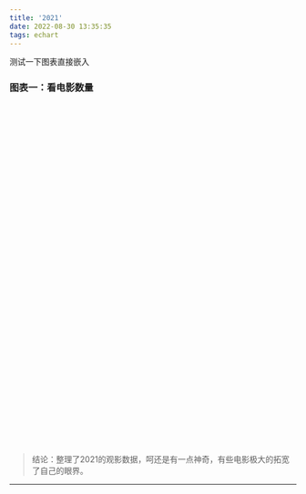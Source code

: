 ```yaml
---
title: '2021'
date: 2022-08-30 13:35:35
tags: echart
---
```


测试一下图表直接嵌入

### 图表一：看电影数量

<div id="test6" style="width: 100%;height: 600px;"></div>

<script type="text/javascript" src="/js/echarts.min.js"></script>
<script type="text/javascript" src="/js/jquery-3.6.1.min"></script>

<script type="text/javascript">
const myChart6 = echarts.init(document.getElementById('test6'));
const colors = ['#FFAE57', '#FF7853', '#EA5151', '#CC3F57', '#9A2555'];
const bgColor = '#2E2733';
const itemStyle = {
  star5: {
    color: colors[0]
  },
  star4: {
    color: colors[1]
  },
  star3: {
    color: colors[2]
  },
  star2: {
    color: colors[3]
  }
};
const data = [
  {
    name: '第一季度',
    itemStyle: {
      color: colors[1]
    },
    children: [
      {
        name: '二月',
        children: [
          {
            name: '5☆',
            children: [
              {
                name: '盗梦空间'
              }
            ]
          }  
         
        ]
      },
 {
        name: '三月',
        children: [
          {
            name: '5☆',
            children: [
              {
                name: '投名状'
              }, {
                name: '绿皮书'
              }, {
                name: '一代宗师'
              },{
                name: '鬼妈妈'
              },{
                name: '饮食男女'
              },{
                name: '利刃出鞘'
              },{
                name: 'EVA 1.1.1'
              },{
                name: 'EVA 2.2.2'
              },{
                name: 'EVA 3.3.3'
              },{
                name: '公主日记'
              },{
                name: '走出非洲'
              },{
                name: '真心为你 旧剧场'
              },{
                name: '傲慢与偏见 2005'
              },{
                name: '呼啸山庄'
              },{
                name: '阿凡达'
              },{
                name: '国王的演讲'
              },{
                name: '肖申克的救赎'
              },

            ]
          },
         
        ]
      },

    ]
  },
  {
    name: '第二季度',
    itemStyle: {
      color: colors[2]
    },
    children: [
      {
        name: '四月',
        children: [
          {
            name: '5☆',
            children: [
              {
                name: '教父1'
              },
              {
                name: '教父2'
              },
              {
                name: '教父3'
              },
              {
                name: '哈尔的移动城堡'
              },
              {
                name: '海上钢琴师'
              },
              {
                name: '麦克白'
              },
              {
                name: '岁月的童话'
              },
              {
                name: '听见涛声'
              },
              {
                name: '麦克白'
              },
              {
                name: '傲慢与偏见 1995'
              },
              {
                name: '小王子'
              },
              {
                name: '黑暗面'
              },
            ]
          }  
        ]
      },{
        name: '五月',
        children: [
          {
            name: '5☆',
            children: [
              {
                name: '斯巴达300勇士'
              },
              {
                name: '拯救大兵瑞恩'
              } 
            ]
          } ,{
            name: '4☆',
            children: [
              {
                name: '千禧之旅'
              } ,
              {
                name: '歌剧魅影 阿拉伯大剧院'
              } 
            ]
          }   
        ]
      },{
        name: '六月',
        children: [
          {
            name: '5☆',
            children: [
              {
                name: '珍珠港'
              },
              {
                name: '黑鹰坠落'
              },{
                name: '起风了'
              },
              {
                name: '埃及艳后'
              },  {
                name: '冒牌上尉'
              },
              {
                name: '黑客帝国'
              },{
                name: '黑客帝国2:重装上阵'
              },
              {
                name: '黑客帝国3:矩阵革命'
              }, 
              {
                name: '水形物语'
              },  {
                name: '月光男孩'
              }
            ]
          } ,{
            name: '4☆',
            children: [
              {
                name: '宇宙时空之旅'
              } 
            ]
          }  
        ]
      }
    ]
  },{
    name: '第三季度',
    itemStyle: {
      color: colors[2]
    },
    children: [
      {
        name: '七月',
        children: [
          {
            name: '5☆',
            children: [
              {
                name: '攻壳机动队'
              },
              {
                name: '霍比特人1:意外之旅'
              },
              {
                name: '霍比特人2'
              },
              {
                name: '霍比特人3:五军之战'
              },
              {
                name: '魔戒1：护戒使者'
              },
              {
                name: '魔戒2：双塔奇兵'
              },
              {
                name: '魔戒3: 国王归来'
              },
              {
                name: '特洛伊'
              }
            ]
          } ,{
            name: '4☆',
            children: [
              {
                name: '李尔王 伊恩戏剧'
              }
            ]
          }  
        ]
      },{
        name: '八月',
        children: [
          {
            name: '5☆',
            children: [
              {
                name: '伽利略传'
              },
              {
                name: '返老还童'
              },
              {
                name: '蝙蝠侠3:黑暗骑士的崛起'
              },
              {
                name: '蝙蝠侠1:侠影之谜'
              }, 
              {
                name: '蝙蝠侠2:黑暗骑士'
              },
              {
                name: '末代皇帝'
              },
              {
                name: '血钻'
              },
              {
                name: '飞行员'
              }, 
              {
                name: '地狱天使'
              }
            ]
          }  
        ]
      },{
        name: '九月',
        children: [
          {
            name: '5☆',
            children: [
              {
                name: '保镖'
              },
              {
                name: 'EVA4.44 终'
              },{
                name: '钱学森'
              },
              {
                name: '焦裕禄 1990'
              },  {
                name: '小妇人'
              },
              {
                name: '达芬奇密码'
              } 
            ]
          } ,{
            name: '3☆',
            children: [
              {
                name: '觉醒年代'
              } 
            ]
          } ,{
            name: '2☆',
            children: [
              {
                name: 'EVA访谈'
              } , {
                name: '艾萨克·牛顿：最后的魔术师'
              } ,
            ]
          }  
        ]
      }
    ]
  },{
    name: '第四季度',
    itemStyle: {
      color: colors[2]
    },
    children: [
      {
        name: '十月',
        children: [
          {
            name: '5☆',
            children: [
              {
                name: '我和我的家乡'
              },
              {
                name: '红河谷'
              },
              {
                name: '逃离德黑兰'
              },
              {
                name: '困在时间里的父亲'
              },
              {
                name: '爱乐之城'
              },
              {
                name: '罗密欧与朱丽叶 2001'
              },
              {
                name: '莎翁情史'
              },
              {
                name: '敦刻尔克'
              },
              {
                name: 'Hello！树先生'
              },
              {
                name: '至暗时刻'
              },
              {
                name: '哈姆雷特 1948'
              } 
            ]
          }  
        ]
      },{
        name: '十一月',
        children: [
          {
            name: '5☆',
            children: [
              {
                name: '飞越过疯人院'
              },
              {
                name: '雨人'
              } ,
              {
                name: '低俗小说'
              },
              {
                name: '勇敢的心'
              } ,
              {
                name: '英国病人'
              },
              {
                name: '天书奇谭'
              } ,
              {
                name: '悲惨世界 2013'
              },
              {
                name: '父辈的旗帜'
              } ,
              {
                name: '硫磺岛的来信'
              }  
            ]
          } ,{
            name: '3☆',
            children: [
              {
                name: '天道'
              }  
            ]
          }   
        ]
      },{
        name: '十二月',
        children: [
          {
            name: '5☆',
            children: [
              {
                name: '风语者'
              },
              {
                name: '第十二夜'
              },{
                name: '战争与和平 苏联版'
              },
              {
                name: '安娜卡列尼娜 1997'
              },  {
                name: '安娜 卡列尼娜 2013'
              },
              {
                name: '安娜 卡列尼娜 2012'
              },{
                name: '紫罗兰永恒花园剧场版'
              } 
            ]
          } ,{
            name: '4☆',
            children: [
              {
                name: '斯大林格勒保卫战'
              } 
            ]
          }  
        ]
      }
    ]
  }
];

for (let j = 0; j < data.length; ++j) {
  let level1 = data[j].children;
  for (let i = 0; i < level1.length; ++i) {
    let block = level1[i].children;
    let bookScore = [];
    let bookScoreId;
    for (let star = 0; star < block.length; ++star) {
      let style = (function (name) {
        switch (name) {
          case '5☆':
            bookScoreId = 0;
            return itemStyle.star5;
          case '4☆':
            bookScoreId = 1;
            return itemStyle.star4;
          case '3☆':
            bookScoreId = 2;
            return itemStyle.star3;
          case '2☆':
            bookScoreId = 3;
            return itemStyle.star2;
        }
      })(block[star].name);
      block[star].label = {
        color: style.color,
        downplay: {
          opacity: 0.5
        }
      };
      if (block[star].children) {
        style = {
          opacity: 1,
          color: style.color
        };
        block[star].children.forEach(function (book) {
          book.value = 1;
          book.itemStyle = style;
          book.label = {
            color: style.color
          };
          let value = 1;
          if (bookScoreId === 0 || bookScoreId === 3) {
            value = 5;
          }
          if (bookScore[bookScoreId]) {
            bookScore[bookScoreId].value += value;
          } else {
            bookScore[bookScoreId] = {
              color: colors[bookScoreId],
              value: value
            };
          }
        });
      }
    }
    level1[i].itemStyle = {
      color: data[j].itemStyle.color
    };
  }
}
const option = {
  backgroundColor: bgColor,
  color: colors,
  series: [
    {
      type: 'sunburst',
      center: ['50%', '48%'],
      data: data,
      sort: function (a, b) {
        if (a.depth === 1) {
          return b.getValue() - a.getValue();
        } else {
          return a.dataIndex - b.dataIndex;
        }
      },
      label: {
        rotate: 'radial',
        color: bgColor
      },
      itemStyle: {
        borderColor: bgColor,
        borderWidth: 2
      },
      levels: [
        {},
        {
          r0: 0,
          r: 40,
          label: {
            rotate: 0
          }
        },
        {
          r0: 40,
          r: 105
        },
        {
          r0: 115,
          r: 140,
          itemStyle: {
            shadowBlur: 2,
            shadowColor: colors[2],
            color: 'transparent'
          },
          label: {
            rotate: 'tangential',
            fontSize: 10,
            color: colors[0]
          }
        },
        {
          r0: 140,
          r: 145,
          itemStyle: {
            shadowBlur: 80,
            shadowColor: colors[0]
          },
          label: {
            position: 'outside',
            textShadowBlur: 5,
            textShadowColor: '#333'
          },
          downplay: {
            label: {
              opacity: 0.5
            }
          }
        }
      ]
    }
  ]
};
myChart6.setOption(option)
</script>




 
> 结论：整理了2021的观影数据，呵还是有一点神奇，有些电影极大的拓宽了自己的眼界。

*** 